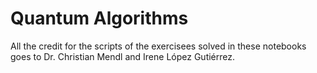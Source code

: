 # Quantum Algorithms

All the credit for the scripts of the exercisees solved in these notebooks goes to Dr. Christian Mendl and Irene López Gutiérrez.
